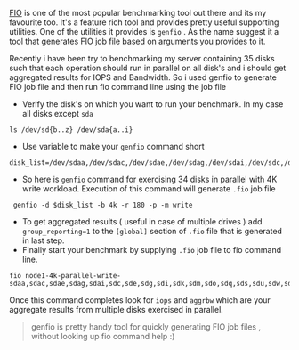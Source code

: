 
[FIO](www.google.com) is one of the most popular benchmarking tool out there and its my favourite too. It's a feature rich tool and provides pretty useful supporting utilities. One of the utilities it provides is ``genfio`` . As the name suggest it a tool that generates FIO job file based on arguments you provides to it. 

Recently i have been try to benchmarking my server containing 35 disks such that each operation should run in parallel on all disk's and i should get aggregated results for IOPS and Bandwidth. So i used genfio to generate FIO job file and then run fio command line  using the job file 

 - Verify the disk's on which you want to run your benchmark. In my case all disks except ``sda`` 
```
ls /dev/sd{b..z} /dev/sda{a..i}
```
 - Use variable to make your ``genfio`` command short 
```
disk_list=/dev/sdaa,/dev/sdac,/dev/sdae,/dev/sdag,/dev/sdai,/dev/sdc,/dev/sde,/dev/sdg,/dev/sdi,/dev/sdk,/dev/sdm,/dev/sdo,/dev/sdq,/dev/sds,/dev/sdu,/dev/sdw,/dev/sdy,/dev/sdab,/dev/sdad,/dev/sdaf,/dev/sdah,/dev/sdb,/dev/sdd,/dev/sdf,/dev/sdh,/dev/sdj,/dev/sdl,/dev/sdn,/dev/sdp,/dev/sdr,/dev/sdt,/dev/sdv,/dev/sdx,/dev/sdz
```
- So here is ``genfio`` command for exercising 34 disks in parallel with 4K write workload.  Execution of this command will generate  ``.fio`` job file
```
 genfio -d $disk_list -b 4k -r 180 -p -m write
```
- To get aggregated results ( useful in case of multiple drives ) add ``group_reporting=1`` to the ``[global]`` section of ``.fio`` file that is generated in last step.
- Finally start your benchmark by supplying ``.fio`` job file to fio command line.
```
fio node1-4k-parallel-write-sdaa,sdac,sdae,sdag,sdai,sdc,sde,sdg,sdi,sdk,sdm,sdo,sdq,sds,sdu,sdw,sdy,sdab,sdad,sdaf,sdah,sdb,sdd,sdf,sdh,sdj,sdl,sdn,sdp,sdr,sdt,sdv,sdx,sdz.fio
```
Once this command completes look for ``iops``  and ``aggrbw``  which are your aggregate results from multiple disks exercised in parallel. 

> genfio is pretty handy tool for quickly generating FIO job files , without looking up fio command help :)


